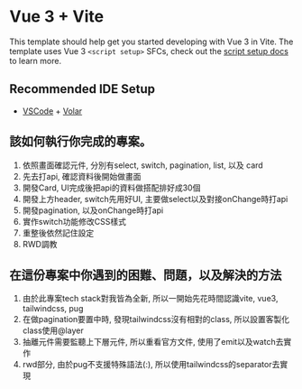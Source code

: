 # Vue 3 + Vite

This template should help get you started developing with Vue 3 in Vite. The template uses Vue 3 `<script setup>` SFCs, check out the [script setup docs](https://v3.vuejs.org/api/sfc-script-setup.html#sfc-script-setup) to learn more.

## Recommended IDE Setup

- [VSCode](https://code.visualstudio.com/) + [Volar](https://marketplace.visualstudio.com/items?itemName=johnsoncodehk.volar)


## 該如何執行你完成的專案。

1. 依照畫面確認元件, 分別有select, switch, pagination, list, 以及 card
2. 先去打api, 確認資料後開始做畫面
3. 開發Card, UI完成後把api的資料做搭配排好成30個
4. 開發上方header, switch先用好UI, 主要做select以及對接onChange時打api
5. 開發pagination, 以及onChange時打api
6. 實作switch功能修改CSS樣式
7. 重整後依然記住設定
8. RWD調教

## 在這份專案中你遇到的困難、問題，以及解決的方法

1. 由於此專案tech stack對我皆為全新, 所以一開始先花時間認識vite, vue3, tailwindcss, pug
2. 在做pagination要置中時, 發現tailwindcss沒有相對的class, 所以設置客製化class使用@layer
3. 抽離元件需要監聽上下層元件, 所以重看官方文件, 使用了emit以及watch去實作
4. rwd部分, 由於pug不支援特殊語法(:), 所以使用tailwindcss的separator去實現